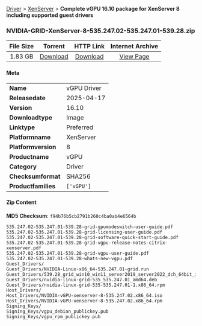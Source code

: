 
[Driver](/README.md)  >  [XenServer](/index/Driver/XenServer.md)  >  **Complete vGPU 16.10 package for XenServer 8 including supported guest drivers**


### NVIDIA-GRID-XenServer-8-535.247.02-535.247.01-539.28.zip

| **File Size** | **Torrent**  | **HTTP Link** | **Internet Archive** |
|:-------------:|:------------:|:-------------:|:--------------------:|
| 1.83 GB |  [Download](https://archive.org/download/nvgpu_NVIDIA-GRID-XenServer-8-535.247.02-535.247.01-539.28.zip/nvgpu_NVIDIA-GRID-XenServer-8-535.247.02-535.247.01-539.28.zip_archive.torrent)       | [Download](https://archive.org/compress/nvgpu_NVIDIA-GRID-XenServer-8-535.247.02-535.247.01-539.28.zip) | [View Page](https://archive.org/details/nvgpu_NVIDIA-GRID-XenServer-8-535.247.02-535.247.01-539.28.zip)       |

#### Meta

<table>
<tr><td><strong>Name</strong></td><td>vGPU Driver</td></tr>
<tr><td><strong>Releasedate</strong></td><td>2025-04-17</td></tr>
<tr><td><strong>Version</strong></td><td>16.10</td></tr>
<tr><td><strong>Downloadtype</strong></td><td>Image</td></tr>
<tr><td><strong>Linktype</strong></td><td>Preferred</td></tr>
<tr><td><strong>Platformname</strong></td><td>XenServer</td></tr>
<tr><td><strong>Platformversion</strong></td><td>8</td></tr>
<tr><td><strong>Productname</strong></td><td>vGPU</td></tr>
<tr><td><strong>Category</strong></td><td>Driver</td></tr>
<tr><td><strong>Checksumformat</strong></td><td>SHA256</td></tr>
<tr><td><strong>Productfamilies</strong></td><td><code>['vGPU']</code></td></tr>
</table>

#### Zip Content

**MD5 Checksum**: `f94b76b5cb2791b260c4ba0ab4e6564b`

```text
535.247.02-535.247.01-539.28-grid-gpumodeswitch-user-guide.pdf
535.247.02-535.247.01-539.28-grid-licensing-user-guide.pdf
535.247.02-535.247.01-539.28-grid-software-quick-start-guide.pdf
535.247.02-535.247.01-539.28-grid-vgpu-release-notes-citrix-xenserver.pdf
535.247.02-535.247.01-539.28-grid-vgpu-user-guide.pdf
535.247.02-535.247.01-539.28-whats-new-vgpu.pdf
Guest_Drivers/
Guest_Drivers/NVIDIA-Linux-x86_64-535.247.01-grid.run
Guest_Drivers/539.28_grid_win10_win11_server2019_server2022_dch_64bit_international.exe
Guest_Drivers/nvidia-linux-grid-535_535.247.01_amd64.deb
Guest_Drivers/nvidia-linux-grid-535-535.247.01-1.x86_64.rpm
Host_Drivers/
Host_Drivers/NVIDIA-vGPU-xenserver-8-535.247.02.x86_64.iso
Host_Drivers/NVIDIA-vGPU-xenserver-8-535.247.02.x86_64.rpm
Signing_Keys/
Signing_Keys/vgpu_debian_publickey.pub
Signing_Keys/vgpu_rpm_publickey.pub
```